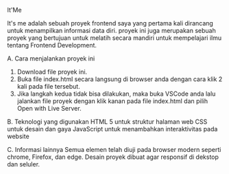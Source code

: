 It'Me

It's me adalah sebuah proyek frontend saya yang pertama kali dirancang untuk menampilkan informasi data diri. proyek ini juga merupakan sebuah proyek yang bertujuan untuk melatih secara mandiri untuk mempelajari ilmu tentang Frontend Development.

A. Cara menjalankan proyek ini 
   1) Download file proyek ini.
   2) Buka file index.html secara langsung di browser anda dengan cara klik 2 kali pada file tersebut.
   3) Jika langkah kedua tidak bisa dilakukan, maka buka VSCode anda lalu jalankan file proyek dengan klik kanan pada file index.html dan pilih Open with Live Server.

B. Teknologi yang digunakan
   HTML 5 untuk struktur halaman web
   CSS untuk desain dan gaya
   JavaScript untuk menambahkan interaktivitas pada website

C. Informasi lainnya
   Semua elemen telah diuji pada browser modern seperti chrome, Firefox, dan edge.
   Desain proyek dibuat agar responsif di dekstop dan seluler.
